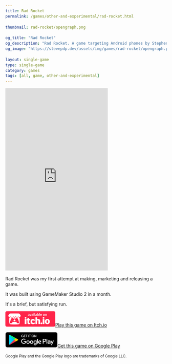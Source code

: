 ```yaml
---
title: Rad Rocket
permalink: /games/other-and-experimental/rad-rocket.html

thumbnail: rad-rocket/opengraph.png

og_title: "Rad Rocket"
og_description: "Rad Rocket. A game targeting Android phones by Stephen Pearce"
og_image: "https://stevepdp.dev/assets/img/games/rad-rocket/opengraph.png"

layout: single-game
type: single-game
category: games
tags: [all, game, other-and-experimental]
---
```


<style>
/* todo: replace YouTube video here with a hosted video */
.preview {
	display: none;
}
</style>

<iframe width="320" height="568" src="https://www.youtube.com/embed/oIJKBQObx1g?autoplay=1" title="YouTube video player" frameborder="0" allow="accelerometer; autoplay; clipboard-write; encrypted-media; gyroscope; picture-in-picture" allowfullscreen></iframe>

Rad Rocket was my first attempt at making, marketing and releasing a game.

It was built using GameMaker Studio 2 in a month.

It's a brief, but satisfying run.

<a href="https://stevepdp.itch.io/rad-rocket" rel="noopener" target="_blank" aria-label="button"><img src="/assets/img/brands/itch-io-colour.svg" height="48" width="156" alt="Available on itch.io"><span class="assist">Play this game on Itch.io</span></a>

<a href="https://play.google.com/store/apps/details?id=co.uk.stephenpearce.radrocket" rel="noopener" target="_blank" aria-label="button"><img src="/assets/img/brands/google-play.svg" height="48" width="163"><span class="assist">Get this game on Google Play</span></a>

<footer><small>Google Play and the Google Play logo are trademarks of Google LLC.</small></footer>
